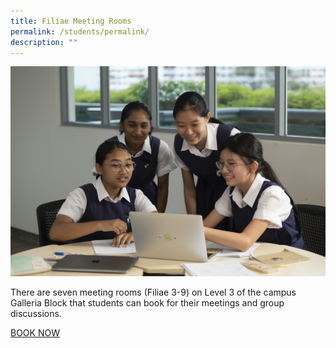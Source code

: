 ```yaml
---
title: Filiae Meeting Rooms
permalink: /students/permalink/
description: ""
---
```

![](/images/group%20students%20interact.jpg)

There are seven meeting rooms (Filiae 3-9) on Level 3 of the campus Galleria Block that students can book for their meetings and group discussions.

[BOOK NOW](https://inet.rgs.edu.sg/students/MeetingRoomBooking/SitePages/Filiae.aspx)